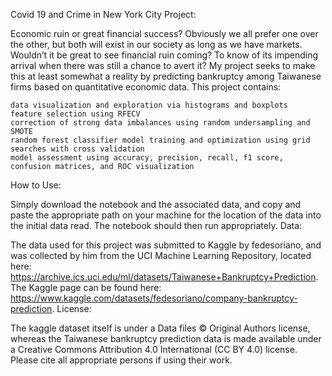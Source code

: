 Covid 19 and Crime in New York City
Project:

Economic ruin or great financial success? Obviously we all prefer one over the other, but both will exist in our society as long as we have markets. Wouldn’t it be great to see financial ruin coming? To know of its impending arrival when there was still a chance to avert it? My project seeks to make this at least somewhat a reality by predicting bankruptcy among Taiwanese firms based on quantitative economic data. This project contains:

    data visualization and exploration via histograms and boxplots
    feature selection using RFECV
    correction of strong data imbalances using random undersampling and SMOTE
    random forest classifier model training and optimization using grid searches with cross validation
    model assessment using accuracy, precision, recall, f1 score, confusion matrices, and ROC visualization

How to Use:

Simply download the notebook and the associated data, and copy and paste the appropriate path on your machine for the location of the data into the initial data read. The notebook should then run appropriately.
Data:

The data used for this project was submitted to Kaggle by fedesoriano, and was collected by him from the UCI Machine Learning Repository, located here: https://archive.ics.uci.edu/ml/datasets/Taiwanese+Bankruptcy+Prediction. The Kaggle page can be found here: https://www.kaggle.com/datasets/fedesoriano/company-bankruptcy-prediction.
License:

The kaggle dataset itself is under a Data files © Original Authors license, whereas the Taiwanese bankruptcy prediction data is made available under a Creative Commons Attribution 4.0 International (CC BY 4.0) license. Please cite all appropriate persons if using their work.
